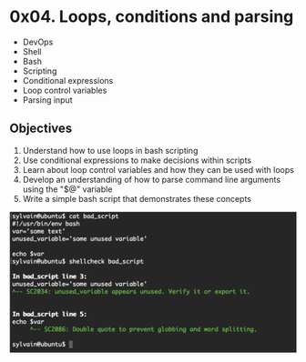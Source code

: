 # 0x04. Loops, conditions and parsing

- DevOps
- Shell
- Bash
- Scripting
- Conditional expressions
- Loop control variables
- Parsing input

## Objectives

1. Understand how to use loops in bash scripting
2. Use conditional expressions to make decisions within scripts
3. Learn about loop control variables and how they can be used with loops
4. Develop an understanding of how to parse command line arguments using the "$@" variable
5. Write a simple bash script that demonstrates these concepts

![Alt text](image.png)
